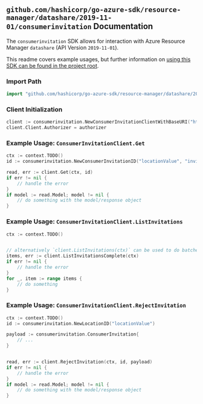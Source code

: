 
## `github.com/hashicorp/go-azure-sdk/resource-manager/datashare/2019-11-01/consumerinvitation` Documentation

The `consumerinvitation` SDK allows for interaction with Azure Resource Manager `datashare` (API Version `2019-11-01`).

This readme covers example usages, but further information on [using this SDK can be found in the project root](https://github.com/hashicorp/go-azure-sdk/tree/main/docs).

### Import Path

```go
import "github.com/hashicorp/go-azure-sdk/resource-manager/datashare/2019-11-01/consumerinvitation"
```


### Client Initialization

```go
client := consumerinvitation.NewConsumerInvitationClientWithBaseURI("https://management.azure.com")
client.Client.Authorizer = authorizer
```


### Example Usage: `ConsumerInvitationClient.Get`

```go
ctx := context.TODO()
id := consumerinvitation.NewConsumerInvitationID("locationValue", "invitationIdValue")

read, err := client.Get(ctx, id)
if err != nil {
	// handle the error
}
if model := read.Model; model != nil {
	// do something with the model/response object
}
```


### Example Usage: `ConsumerInvitationClient.ListInvitations`

```go
ctx := context.TODO()


// alternatively `client.ListInvitations(ctx)` can be used to do batched pagination
items, err := client.ListInvitationsComplete(ctx)
if err != nil {
	// handle the error
}
for _, item := range items {
	// do something
}
```


### Example Usage: `ConsumerInvitationClient.RejectInvitation`

```go
ctx := context.TODO()
id := consumerinvitation.NewLocationID("locationValue")

payload := consumerinvitation.ConsumerInvitation{
	// ...
}


read, err := client.RejectInvitation(ctx, id, payload)
if err != nil {
	// handle the error
}
if model := read.Model; model != nil {
	// do something with the model/response object
}
```

